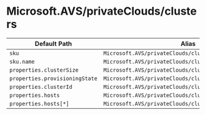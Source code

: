 # Microsoft.AVS/privateClouds/clusters

| Default Path | Alias |
|---|---|
| `sku` | `Microsoft.AVS/privateClouds/clusters/sku` |
| `sku.name` | `Microsoft.AVS/privateClouds/clusters/sku.name` |
| `properties.clusterSize` | `Microsoft.AVS/privateClouds/clusters/clusterSize` |
| `properties.provisioningState` | `Microsoft.AVS/privateClouds/clusters/provisioningState` |
| `properties.clusterId` | `Microsoft.AVS/privateClouds/clusters/clusterId` |
| `properties.hosts` | `Microsoft.AVS/privateClouds/clusters/hosts` |
| `properties.hosts[*]` | `Microsoft.AVS/privateClouds/clusters/hosts[*]` |

